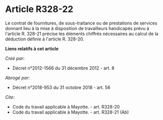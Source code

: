 # Article R328-22

Le contrat de fournitures, de sous-traitance ou de prestations de services donnant lieu à la mise à disposition de
travailleurs handicapés prévu à l'article R. 328-21 précise les éléments chiffrés nécessaires au calcul de la déduction
définie à l'article R. 328-20.

**Liens relatifs à cet article**

_Créé par_:

  - Décret n°2012-1566 du 31 décembre 2012 - art. 8

_Abrogé par_:

  - Décret n°2018-953 du 31 octobre 2018 - art. 56

_Cite_:

  - Code du travail applicable à Mayotte. - art. R328-20
  - Code du travail applicable à Mayotte. - art. R328-21 (Ab)
